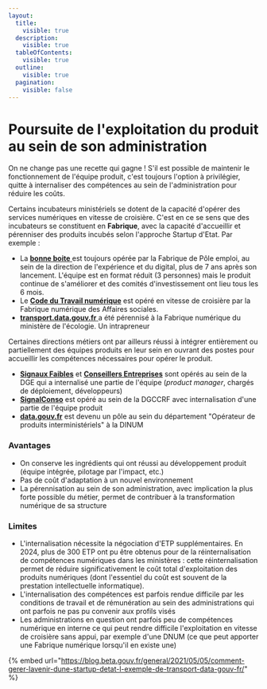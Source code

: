 ```yaml
---
layout:
  title:
    visible: true
  description:
    visible: true
  tableOfContents:
    visible: true
  outline:
    visible: true
  pagination:
    visible: false
---
```


# Poursuite de l'exploitation du produit au sein de son administration

On ne change pas une recette qui gagne ! S'il est possible de maintenir le fonctionnement de l'équipe produit, c'est toujours l'option à privilégier, quitte à internaliser des compétences au sein de l'administration pour réduire les coûts.&#x20;

Certains incubateurs ministériels se dotent de la capacité d'opérer des services numériques en vitesse de croisière. C'est en ce se sens que des incubateurs se constituent en **Fabrique**, avec la capacité d'accueillir et pérenniser des produits incubés selon l'approche Startup d'Etat. Par exemple :&#x20;

* La [**bonne boite** ](https://labonneboite.pole-emploi.fr)est toujours opérée par la Fabrique de Pôle emploi, au sein de la direction de l'expérience et du digital, plus de 7 ans après son lancement. L'équipe est en format réduit (3 personnes) mais le produit continue de s'améliorer et des comités d'investissement ont lieu tous les 6 mois.
* Le [**Code du Travail numérique**](https://code.travail.gouv.fr) est opéré en vitesse de croisière par la Fabrique numérique des Affaires sociales.
* [**transport.data.gouv.fr** ](https://transport.data.gouv.fr)a été pérennisé à la Fabrique numérique du ministère de l'écologie. Un intrapreneur&#x20;

Certaines directions métiers ont par ailleurs réussi à intégrer entièrement ou partiellement des équipes produits en leur sein en ouvrant des postes pour accueillir les compétences nécessaires pour opérer le produit.

* [**Signaux Faibles**](https://beta.gouv.fr/startups/signaux-faibles.html) et [**Conseillers Entreprises**](https://conseillers-entreprises.service-public.fr/) sont opérés au sein de la DGE qui a internalisé une partie de l'équipe (_product manager_, chargés de déploiement, développeurs)&#x20;
* [**SignalConso**](https://signal.conso.gouv.fr/fr) est opéré au sein de la DGCCRF avec internalisation d'une partie de l'équipe produit
* [**data.gouv.fr**](https://www.data.gouv.fr/fr/) est devenu un pôle au sein du département "Opérateur de produits interministériels" à la DINUM

### **Avantages**

* On conserve les ingrédients qui ont réussi au développement produit (équipe intégrée, pilotage par l'impact, etc.)
* Pas de coût d'adaptation à un nouvel environnement
* La pérennisation au sein de son administration, avec implication la plus forte possible du métier, permet de contribuer à la transformation numérique de sa structure&#x20;

### **Limites**

* L'internalisation nécessite la négociation d'ETP supplémentaires. En 2024, plus de 300 ETP ont pu être obtenus pour de la réinternalisation de compétences numériques dans les ministères : cette réinternalisation permet de réduire significativement le coût total d'exploitation des produits numériques (dont l'essentiel du coût est souvent de la prestation intellectuelle informatique).
* L'internalisation des compétences est parfois rendue difficile par les conditions de travail et de rémunération au sein des administrations qui ont parfois ne pas pu convenir aux profils visés
* Les administrations en question ont parfois peu de compétences numérique en interne ce qui peut rendre difficile l'exploitation en vitesse de croisière sans appui, par exemple d'une DNUM (ce que peut apporter une Fabrique numérique lorsqu'il en existe une)&#x20;

{% embed url="https://blog.beta.gouv.fr/general/2021/05/05/comment-gerer-lavenir-dune-startup-detat-l-exemple-de-transport-data-gouv-fr/" %}
